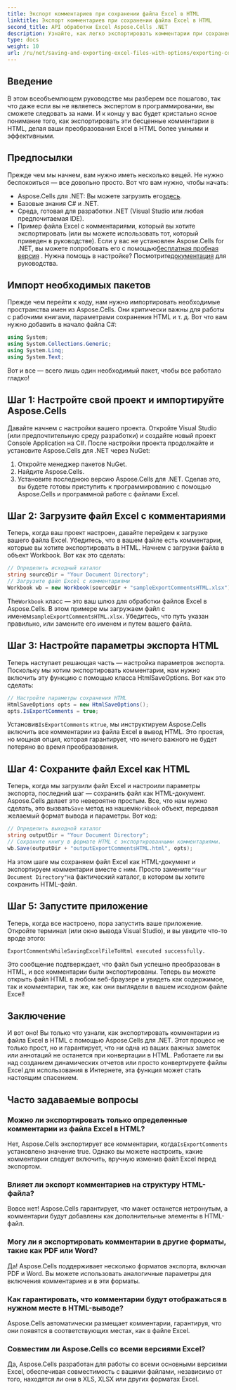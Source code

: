```yaml
---
title: Экспорт комментариев при сохранении файла Excel в HTML
linktitle: Экспорт комментариев при сохранении файла Excel в HTML
second_title: API обработки Excel Aspose.Cells .NET
description: Узнайте, как легко экспортировать комментарии при сохранении файлов Excel в HTML с помощью Aspose.Cells для .NET. Следуйте этому пошаговому руководству, чтобы сохранить аннотации.
type: docs
weight: 10
url: /ru/net/saving-and-exporting-excel-files-with-options/exporting-comments/
---
```

## Введение
В этом всеобъемлющем руководстве мы разберем все пошагово, так что даже если вы не являетесь экспертом в программировании, вы сможете следовать за нами. И к концу у вас будет кристально ясное понимание того, как экспортировать эти бесценные комментарии в HTML, делая ваши преобразования Excel в HTML более умными и эффективными.
## Предпосылки
Прежде чем мы начнем, вам нужно иметь несколько вещей. Не нужно беспокоиться — все довольно просто. Вот что вам нужно, чтобы начать:
-  Aspose.Cells для .NET: Вы можете загрузить его[здесь](https://releases.aspose.com/cells/net/).
- Базовые знания C# и .NET.
- Среда, готовая для разработки .NET (Visual Studio или любая предпочитаемая IDE).
- Пример файла Excel с комментариями, который вы хотите экспортировать (или вы можете использовать тот, который приведен в руководстве).
 Если у вас не установлен Aspose.Cells for .NET, вы можете попробовать его с помощью[бесплатная пробная версия](https://releases.aspose.com/) . Нужна помощь в настройке? Посмотрите[документация](https://reference.aspose.com/cells/net/) для руководства.
## Импорт необходимых пакетов
Прежде чем перейти к коду, нам нужно импортировать необходимые пространства имен из Aspose.Cells. Они критически важны для работы с рабочими книгами, параметрами сохранения HTML и т. д. Вот что вам нужно добавить в начало файла C#:
```csharp
using System;
using System.Collections.Generic;
using System.Linq;
using System.Text;
```
Вот и все — всего лишь один необходимый пакет, чтобы все работало гладко!
## Шаг 1: Настройте свой проект и импортируйте Aspose.Cells
Давайте начнем с настройки вашего проекта. Откройте Visual Studio (или предпочтительную среду разработки) и создайте новый проект Console Application на C#. После настройки проекта продолжайте и установите Aspose.Cells для .NET через NuGet:
1. Откройте менеджер пакетов NuGet.
2. Найдите Aspose.Cells.
3. Установите последнюю версию Aspose.Cells для .NET.
Сделав это, вы будете готовы приступить к программированию с помощью Aspose.Cells и программной работе с файлами Excel.
## Шаг 2: Загрузите файл Excel с комментариями
Теперь, когда ваш проект настроен, давайте перейдем к загрузке вашего файла Excel. Убедитесь, что в вашем файле есть комментарии, которые вы хотите экспортировать в HTML. Начнем с загрузки файла в объект Workbook.
Вот как это сделать:
```csharp
// Определить исходный каталог
string sourceDir = "Your Document Directory";
// Загрузите файл Excel с комментариями
Workbook wb = new Workbook(sourceDir + "sampleExportCommentsHTML.xlsx");
```
 The`Workbook` класс — это ваш шлюз для обработки файлов Excel в Aspose.Cells. В этом примере мы загружаем файл с именем`sampleExportCommentsHTML.xlsx`. Убедитесь, что путь указан правильно, или замените его именем и путем вашего файла.
## Шаг 3: Настройте параметры экспорта HTML
Теперь наступает решающая часть — настройка параметров экспорта. Поскольку мы хотим экспортировать комментарии, нам нужно включить эту функцию с помощью класса HtmlSaveOptions.
Вот как это сделать:
```csharp
// Настройте параметры сохранения HTML
HtmlSaveOptions opts = new HtmlSaveOptions();
opts.IsExportComments = true;
```
 Установив`IsExportComments` к`true`, мы инструктируем Aspose.Cells включить все комментарии из файла Excel в вывод HTML. Это простая, но мощная опция, которая гарантирует, что ничего важного не будет потеряно во время преобразования.
## Шаг 4: Сохраните файл Excel как HTML
 Теперь, когда мы загрузили файл Excel и настроили параметры экспорта, последний шаг — сохранить файл как HTML-документ. Aspose.Cells делает это невероятно простым. Все, что нам нужно сделать, это вызвать`Save` метод на нашем`Workbook` объект, передавая желаемый формат вывода и параметры.
Вот код:
```csharp
// Определить выходной каталог
string outputDir = "Your Document Directory";
// Сохраните книгу в формате HTML с экспортированными комментариями.
wb.Save(outputDir + "outputExportCommentsHTML.html", opts);
```
 На этом шаге мы сохраняем файл Excel как HTML-документ и экспортируем комментарии вместе с ним. Просто замените`"Your Document Directory"`на фактический каталог, в котором вы хотите сохранить HTML-файл.
## Шаг 5: Запустите приложение
Теперь, когда все настроено, пора запустить ваше приложение. Откройте терминал (или окно вывода Visual Studio), и вы увидите что-то вроде этого:
```plaintext
ExportCommentsWhileSavingExcelFileToHtml executed successfully.
```
Это сообщение подтверждает, что файл был успешно преобразован в HTML, и все комментарии были экспортированы. Теперь вы можете открыть файл HTML в любом веб-браузере и увидеть как содержимое, так и комментарии, так же, как они выглядели в вашем исходном файле Excel!
## Заключение
И вот оно! Вы только что узнали, как экспортировать комментарии из файла Excel в HTML с помощью Aspose.Cells для .NET. Этот процесс не только прост, но и гарантирует, что ни одна из ваших важных заметок или аннотаций не останется при конвертации в HTML. Работаете ли вы над созданием динамических отчетов или просто конвертируете файлы Excel для использования в Интернете, эта функция может стать настоящим спасением.
## Часто задаваемые вопросы
### Можно ли экспортировать только определенные комментарии из файла Excel в HTML?  
Нет, Aspose.Cells экспортирует все комментарии, когда`IsExportComments` установлено значение true. Однако вы можете настроить, какие комментарии следует включить, вручную изменив файл Excel перед экспортом.
### Влияет ли экспорт комментариев на структуру HTML-файла?  
Вовсе нет! Aspose.Cells гарантирует, что макет останется нетронутым, а комментарии будут добавлены как дополнительные элементы в HTML-файл.
### Могу ли я экспортировать комментарии в другие форматы, такие как PDF или Word?  
Да! Aspose.Cells поддерживает несколько форматов экспорта, включая PDF и Word. Вы можете использовать аналогичные параметры для включения комментариев и в эти форматы.
### Как гарантировать, что комментарии будут отображаться в нужном месте в HTML-выводе?  
Aspose.Cells автоматически размещает комментарии, гарантируя, что они появятся в соответствующих местах, как в файле Excel.
### Совместим ли Aspose.Cells со всеми версиями Excel?  
Да, Aspose.Cells разработан для работы со всеми основными версиями Excel, обеспечивая совместимость с вашими файлами, независимо от того, находятся ли они в XLS, XLSX или других форматах Excel.